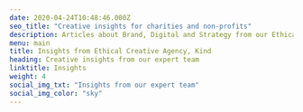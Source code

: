 ```yaml
---
date: 2020-04-24T10:48:46.000Z
seo_title: "Creative insights for charities and non-profits"
description: Articles about Brand, Digital and Strategy from our Ethical Creative Agency
menu: main
title: Insights from Ethical Creative Agency, Kind
heading: Creative insights from our expert team
linktitle: Insights
weight: 4
social_img_txt: "Insights from our expert team"
social_img_color: "sky"
---
```


